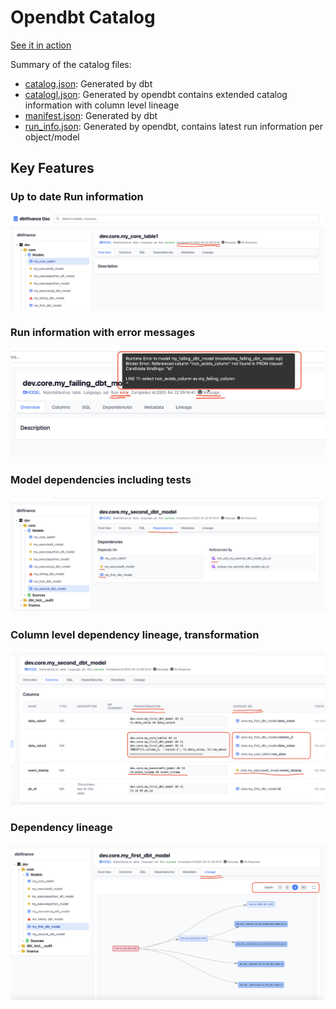# Opendbt Catalog

[See it in action](https://memiiso.github.io/opendbt/opendbtdocs/)

Summary of the catalog files:

- [catalog.json](catalog.json): Generated by dbt
- [catalogl.json](catalogl.json): Generated by opendbt contains extended catalog information with column level lineage
- [manifest.json](manifest.json): Generated by dbt
- [run_info.json](run_info.json): Generated by opendbt, contains latest run information per object/model

## Key Features

### Up to date Run information

![docs-run-info.png](assets/docs-run-info.png)

### Run information with error messages

![docs-run-info-error.png](assets/docs-run-info-error.png)

### Model dependencies including tests

![docs-dependencies.png](assets/docs-dependencies.png)

### Column level dependency lineage, transformation

![docs-columns-transformation.png](assets/docs-columns-transformation.png)

### Dependency lineage

![docs-lineage.png](assets/docs-lineage.png)